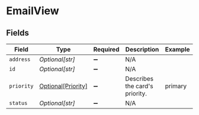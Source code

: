 # EmailView


## Fields

| Field                                                 | Type                                                  | Required                                              | Description                                           | Example                                               |
| ----------------------------------------------------- | ----------------------------------------------------- | ----------------------------------------------------- | ----------------------------------------------------- | ----------------------------------------------------- |
| `address`                                             | *Optional[str]*                                       | :heavy_minus_sign:                                    | N/A                                                   |                                                       |
| `id`                                                  | *Optional[str]*                                       | :heavy_minus_sign:                                    | N/A                                                   |                                                       |
| `priority`                                            | [Optional[Priority]](../../models/shared/priority.md) | :heavy_minus_sign:                                    | Describes the card's priority.<br/>                   | primary                                               |
| `status`                                              | *Optional[str]*                                       | :heavy_minus_sign:                                    | N/A                                                   |                                                       |